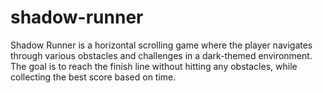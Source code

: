 # shadow-runner
Shadow Runner is a horizontal scrolling game where the player navigates through various obstacles and challenges in a dark-themed environment. The goal is to reach the finish line without hitting any obstacles, while collecting the best score based on time.

